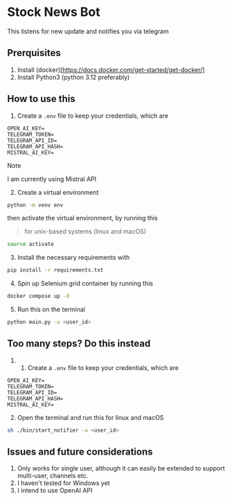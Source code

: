 # Stock News Bot
This listens for new update and notifies you via telegram


## Prerquisites
1. Install (docker)[https://docs.docker.com/get-started/get-docker/] 
2. Install Python3 (python 3.12 preferably)

## How to use this
1. Create a `.env` file to keep your credentials, which are
```env
OPEN_AI_KEY=
TELEGRAM_TOKEN=
TELEGRAM_API_ID=
TELEGRAM_API_HASH=
MISTRAL_AI_KEY=
```
> [!Note]
> I am currently using Mistral API

2. Create a virtual environment 
```sh
python -m venv env
```
then activate the virtual environment, by running this 
> for unix-based systems (linux and macOS)
```sh
source activate
```
3. Install the necessary requirements with
```sh
pip install -r requirements.txt
```

4. Spin up Selenium grid container by running this
```sh
docker compose up -d
```
5. Run this on the terminal
```sh
python main.py -u <user_id>
```

## Too many steps? Do this instead
1. 1. Create a `.env` file to keep your credentials, which are
```env
OPEN_AI_KEY=
TELEGRAM_TOKEN=
TELEGRAM_API_ID=
TELEGRAM_API_HASH=
MISTRAL_AI_KEY=
```
2. Open the terminal and run this for linux and macOS
```sh
sh ./bin/start_notifier -u <user_id>
```


## Issues and future considerations
1. Only works for single user, although it can easily be extended to support multi-user, channels etc.
2. I haven't tested for Windows yet
3. I intend to use OpenAI API